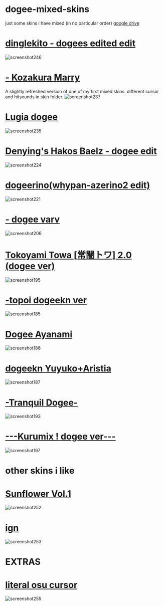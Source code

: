 # dogee-mixed-skins
just some skins i have mixed (in no particular order)
[google drive](https://drive.google.com/drive/u/0/folders/1Qv1kygiJ8nunFPwrxINNoAYWKZ9oARvN)


# [dinglekito - dogees edited edit](https://drive.google.com/file/d/1uxVArSwfMB4dPr4yUx1198-g6SKp-7Hv/view?usp=sharing)
![screenshot246](https://github.com/dogeekn/dogees-mixed-skins/assets/112997832/b28157e8-eeb7-47bc-b8ec-3da23a36fa0b)

# [- Kozakura Marry](https://drive.google.com/file/d/1xaSDWmzOAGIWLCuwI8BK4mM7xQh1veej/view?usp=sharing)
A slightly refreshed version of one of my first mixed skins. different cursor and hitsounds in skin folder.
![screenshot237](https://github.com/dogeekn/dogees-mixed-skins/assets/112997832/1add1487-881d-4b70-9d3b-b8316fcdc9f7)

# [Lugia dogee](https://drive.google.com/file/d/1JCNtCzchfNeuh_98vMD00-VRD-6YdmGI/view?usp=sharing)
![screenshot235](https://github.com/dogeekn/dogees-mixed-skins/assets/112997832/03047f30-a481-429e-ad9a-b1c2baf37c22)

# [Denying's Hakos Baelz - dogee edit](https://drive.google.com/file/d/1JdXN7eoeRBJeb7gpG-uNDNLTr7k9jMZX/view?usp=sharing)
![screenshot224](https://user-images.githubusercontent.com/112997832/232315160-d8cba1f7-05ee-48bc-a3db-34b39a28aa2c.jpg)

# [dogeerino(whypan-azerino2 edit)](https://drive.google.com/file/d/15LJ6rwjtQewAIM4CPaXdtNAVXkbJD32o/view?usp=sharing)
![screenshot221](https://user-images.githubusercontent.com/112997832/228575405-c5ac2d11-5645-4210-b46c-3ec22d7562a1.jpg)

# [- dogee varv](https://drive.google.com/drive/u/0/folders/1bKTdKv4vqT6WWbCmGkYiOevelmnKDCDx)
![screenshot206](https://user-images.githubusercontent.com/112997832/215294963-54c35f0d-ece0-48c0-bb51-12a0948ac154.jpg)

# [Tokoyami Towa [常闇トワ] 2.0 (dogee ver)](https://drive.google.com/file/d/1ZlFAAkpGv-OlftdfGisrZHfy10_P1oM1/view?usp=sharing)
![screenshot195](https://user-images.githubusercontent.com/112997832/188782354-2cabf8d3-a884-4623-a4b4-7af845f15722.jpg)

# [-topoi dogeekn ver](https://drive.google.com/file/d/1gDxYXKJE6OagVtNwStSEcTxhqNlZ7P-Y/view?usp=sharing)
![screenshot185](https://user-images.githubusercontent.com/112997832/188779438-5df57b83-c00e-4094-b5d8-e760b2ea3781.jpg)

# [Dogee Ayanami](https://drive.google.com/file/d/1A_2ChKmI2KOcQKxkKe-c10yKjNomgVhJ/view?usp=sharing)
![screenshot186](https://user-images.githubusercontent.com/112997832/188779931-b4047435-6138-42b8-bc4f-6c1dd6de695b.jpg)

# [dogeekn Yuyuko+Aristia](https://drive.google.com/file/d/1U64_i1_nzAakRSgvXc5rPNPn5ElBln8l/view?usp=sharing)
![screenshot187](https://user-images.githubusercontent.com/112997832/188780230-3ed23cb3-3cf1-4a52-871b-ac1187f37956.jpg)

# [-Tranquil Dogee-](https://drive.google.com/file/d/1tCInj4lA8yQyPSmVXArIaIqGrEc1-f5s/view?usp=sharing)
![screenshot193](https://user-images.githubusercontent.com/112997832/188780618-694d4939-a680-454f-b1f3-117b0e26c1ee.jpg)

# [---Kurumix ! dogee ver---](https://drive.google.com/file/d/19AnmL8kAe7w9uitEj8_bM3cJcznLvUuz/view?usp=sharing)
![screenshot197](https://user-images.githubusercontent.com/112997832/190042275-c3c4dec6-430a-43f9-81cb-40e9e05a991d.jpg)

# other skins i like

# [Sunflower Vol.1](https://drive.google.com/file/d/13jbtWIrWpHRgWrZmuFyltu8QrATxdswJ/view?usp=sharing)
![screenshot252](https://github.com/user-attachments/assets/47d820d5-4c73-478a-877c-96dae257f5cc)

# [ign](https://drive.google.com/file/d/1_Mtg17ank6ggwAiab6LKRWCNaNe-yaV0/view?usp=sharing)
![screenshot253](https://github.com/user-attachments/assets/62daac29-a5a6-4b12-a0f7-f558c9d31a65)

# EXTRAS

# [literal osu cursor](https://drive.google.com/file/d/1LCSsmHMjBgt92pX_SQQ4YFHlXbHAo0nP/view?usp=sharing)
![screenshot255](https://github.com/user-attachments/assets/f8135bd0-0099-43e3-be77-e1841f0a469b)
















